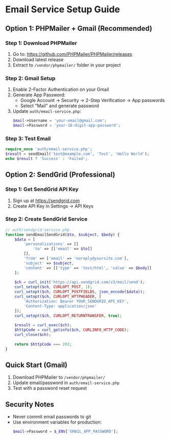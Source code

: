 # Email Service Setup Guide

## Option 1: PHPMailer + Gmail (Recommended)

### Step 1: Download PHPMailer
1. Go to: https://github.com/PHPMailer/PHPMailer/releases
2. Download latest release
3. Extract to `/vendor/phpmailer/` folder in your project

### Step 2: Gmail Setup
1. Enable 2-Factor Authentication on your Gmail
2. Generate App Password:
   - Google Account → Security → 2-Step Verification → App passwords
   - Select "Mail" and generate password
3. Update `auth/email-service.php`:
   ```php
   $mail->Username = 'your-email@gmail.com';
   $mail->Password = 'your-16-digit-app-password';
   ```

### Step 3: Test Email
```php
require_once 'auth/email-service.php';
$result = sendEmail('test@example.com', 'Test', 'Hello World');
echo $result ? 'Success' : 'Failed';
```

## Option 2: SendGrid (Professional)

### Step 1: Get SendGrid API Key
1. Sign up at https://sendgrid.com
2. Create API Key in Settings → API Keys

### Step 2: Create SendGrid Service
```php
// auth/sendgrid-service.php
function sendEmailSendGrid($to, $subject, $body) {
    $data = [
        'personalizations' => [[
            'to' => [['email' => $to]]
        ]],
        'from' => ['email' => 'noreply@yoursite.com'],
        'subject' => $subject,
        'content' => [['type' => 'text/html', 'value' => $body]]
    ];
    
    $ch = curl_init('https://api.sendgrid.com/v3/mail/send');
    curl_setopt($ch, CURLOPT_POST, 1);
    curl_setopt($ch, CURLOPT_POSTFIELDS, json_encode($data));
    curl_setopt($ch, CURLOPT_HTTPHEADER, [
        'Authorization: Bearer YOUR_SENDGRID_API_KEY',
        'Content-Type: application/json'
    ]);
    curl_setopt($ch, CURLOPT_RETURNTRANSFER, true);
    
    $result = curl_exec($ch);
    $httpCode = curl_getinfo($ch, CURLINFO_HTTP_CODE);
    curl_close($ch);
    
    return $httpCode === 202;
}
```

## Quick Start (Gmail)
1. Download PHPMailer to `/vendor/phpmailer/`
2. Update email/password in `auth/email-service.php`
3. Test with a password reset request

## Security Notes
- Never commit email passwords to git
- Use environment variables for production:
  ```php
  $mail->Password = $_ENV['GMAIL_APP_PASSWORD'];
  ```